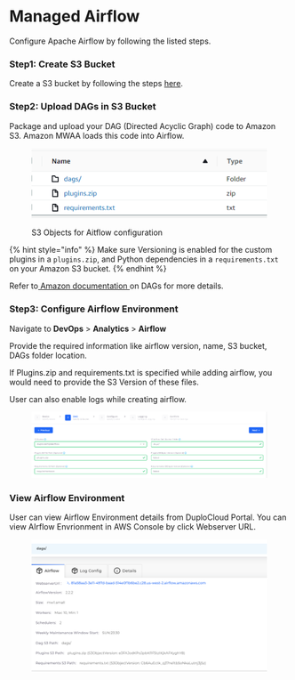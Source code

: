 # Managed Airflow

Configure Apache Airflow by following the listed steps.

### Step1: Create S3 Bucket

Create a S3 bucket by following the steps [here](s3-bucket.md).

### Step2:  Upload DAGs in S3 **Bucket**

Package and upload your DAG (Directed Acyclic Graph) code to Amazon S3. Amazon MWAA loads this code into Airflow.

<figure><img src="../../.gitbook/assets/image (57) (1).png" alt=""><figcaption><p>S3 Objects for Aitflow configuration</p></figcaption></figure>

{% hint style="info" %}
Make sure Versioning is enabled for the custom plugins in a `plugins.zip`, and Python dependencies in a `requirements.txt` on your Amazon S3 bucket.&#x20;
{% endhint %}

Refer to[ Amazon documentation ](https://docs.aws.amazon.com/mwaa/latest/userguide/working-dags.html)on DAGs for more details.

### Step3:  Configure Airflow Environment

Navigate to **DevOps** > **Analytics** > **Airflow**

Provide the required information like airflow version, name, S3 bucket, DAGs folder location.

If Plugins.zip and requirements.txt is specified while adding airflow, you would need to provide the S3 Version of these files.&#x20;

User can also enable logs while creating airflow.

<figure><img src="../../.gitbook/assets/image (5) (3) (1).png" alt=""><figcaption></figcaption></figure>

### **View Airflow Environment**

User can view Airflow Environment details from DuploCloud Portal. You can  view AIrflow Envrionment in AWS Console by click Webserver URL.

<figure><img src="../../.gitbook/assets/image (38) (1).png" alt=""><figcaption></figcaption></figure>
